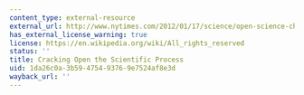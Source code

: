 ```yaml
---
content_type: external-resource
external_url: http://www.nytimes.com/2012/01/17/science/open-science-challenges-journal-tradition-with-web-collaboration.html
has_external_license_warning: true
license: https://en.wikipedia.org/wiki/All_rights_reserved
status: ''
title: Cracking Open the Scientific Process
uid: 1da26c0a-3b59-4754-9376-9e7524af8e3d
wayback_url: ''
---
```

